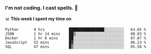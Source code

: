 ### I'm not coding. I cast spells. 🎩

📊 **This week I spent my time on**
<!--START_SECTION:waka-->
```text
Python       9 hrs           ████████████████░░░░░░░░░   63.65 % 
JSON         1 hr 14 mins    ██▒░░░░░░░░░░░░░░░░░░░░░░   08.83 % 
Docker       1 hr 6 mins     ██░░░░░░░░░░░░░░░░░░░░░░░   07.87 % 
JavaScript   52 mins         █▓░░░░░░░░░░░░░░░░░░░░░░░   06.23 % 
SQL          47 mins         █▒░░░░░░░░░░░░░░░░░░░░░░░   05.58 % 
```
<!--END_SECTION:waka-->
